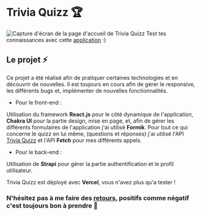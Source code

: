 # Trivia Quizz &#x1F3C6;


![Capture d'écran de la page d'accueil de Trivia Quizz](./src/assets/Capture%20d'écran%202024-02-01%20205314.png)
Test tes connaissances avec cette [application](https://quizz-rosy.vercel.app) :)



## Le projet &#x26A1;

Ce projet a été réalisé afin de pratiquer certaines technologies et en découvrir de nouvelles. Il est toujours en cours afin de gérer le responsive, les différents bugs et, implémenter de nouvelles fonctionnalités. 

- Pour le front-end :  

Utilisation du framework **React.js** pour le côté dynamique de l'application, **Chakra UI** pour la partie design, mise en page, et, afin de gérer les différents formulaires de l'application j'ai utilisé **Formik**. Pour tout ce qui concerne le quizz en lui même, (questions et réponses) j'ai utilisé l'API [Trivia Quizz](https://the-trivia-api.com/v2) et l'API **Fetch** pour mes différents appels. 

- Pour le back-end :  

Utilisation de **Strapi** pour gérer la partie authentification et le profil utilisateur.

Trivia Quizz est déployé avec **Vercel**, vous n'avez plus qu'a tester !   

### N'hésitez pas à me faire des [retours](mailto:maeva.cornic@gmail.com), positifs comme négatif c'est toujours bon à prendre &#x1F64F;

